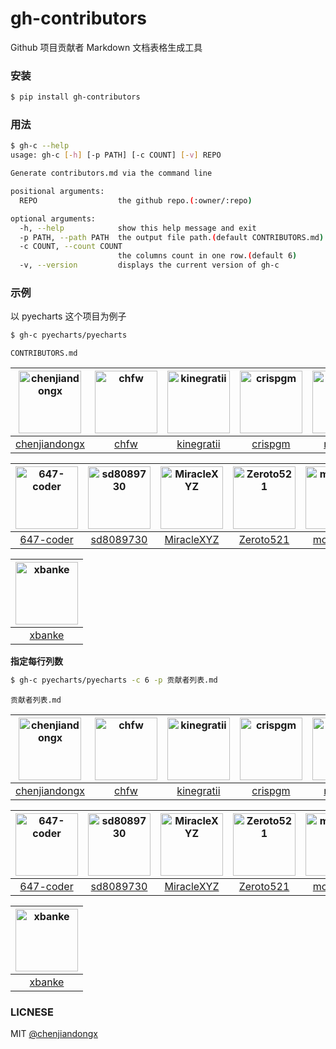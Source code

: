 # gh-contributors

Github 项目贡献者 Markdown 文档表格生成工具


### 安装

``` bash
$ pip install gh-contributors
```

### 用法

``` bash
$ gh-c --help
usage: gh-c [-h] [-p PATH] [-c COUNT] [-v] REPO

Generate contributors.md via the command line

positional arguments:
  REPO                  the github repo.(:owner/:repo)

optional arguments:
  -h, --help            show this help message and exit
  -p PATH, --path PATH  the output file path.(default CONTRIBUTORS.md)
  -c COUNT, --count COUNT
                        the columns count in one row.(default 6)
  -v, --version         displays the current version of gh-c
```

### 示例

以 pyecharts 这个项目为例子

``` bash
$ gh-c pyecharts/pyecharts
```

`CONTRIBUTORS.md`

| <img src="https://avatars2.githubusercontent.com/u/19553554?v=4" alt="chenjiandongx" width="100px" height="100px"/> |<img src="https://avatars0.githubusercontent.com/u/4280312?v=4" alt="chfw" width="100px" height="100px"/> |<img src="https://avatars0.githubusercontent.com/u/9875406?v=4" alt="kinegratii" width="100px" height="100px"/> |<img src="https://avatars3.githubusercontent.com/u/1425636?v=4" alt="crispgm" width="100px" height="100px"/> |<img src="https://avatars3.githubusercontent.com/u/5152516?v=4" alt="muxuezi" width="100px" height="100px"/> |<img src="https://avatars1.githubusercontent.com/u/7701324?v=4" alt="landpack" width="100px" height="100px"/> |
| :----: |:----: |:----: |:----: |:----: |:----: |
| [chenjiandongx](https://github.com/chenjiandongx) |[chfw](https://github.com/chfw) |[kinegratii](https://github.com/kinegratii) |[crispgm](https://github.com/crispgm) |[muxuezi](https://github.com/muxuezi) |[landpack](https://github.com/landpack) |

| <img src="https://avatars3.githubusercontent.com/u/15723603?v=4" alt="647-coder" width="100px" height="100px"/> |<img src="https://avatars3.githubusercontent.com/u/3361029?v=4" alt="sd8089730" width="100px" height="100px"/> |<img src="https://avatars2.githubusercontent.com/u/30370926?v=4" alt="MiracleXYZ" width="100px" height="100px"/> |<img src="https://avatars1.githubusercontent.com/u/25895405?v=4" alt="Zeroto521" width="100px" height="100px"/> |<img src="https://avatars1.githubusercontent.com/u/17876968?v=4" alt="mowujilun" width="100px" height="100px"/> |<img src="https://avatars2.githubusercontent.com/u/15907728?v=4" alt="shkey" width="100px" height="100px"/> |
| :----: |:----: |:----: |:----: |:----: |:----: |
| [647-coder](https://github.com/647-coder) |[sd8089730](https://github.com/sd8089730) |[MiracleXYZ](https://github.com/MiracleXYZ) |[Zeroto521](https://github.com/Zeroto521) |[mowujilun](https://github.com/mowujilun) |[shkey](https://github.com/shkey) |

| <img src="https://avatars1.githubusercontent.com/u/30023826?v=4" alt="xbanke" width="100px" height="100px"/> |
| :----: |
| [xbanke](https://github.com/xbanke) |


**指定每行列数**

``` bash
$ gh-c pyecharts/pyecharts -c 6 -p 贡献者列表.md
```

`贡献者列表.md`

| <img src="https://avatars2.githubusercontent.com/u/19553554?v=4" alt="chenjiandongx" width="100px" height="100px"/> |<img src="https://avatars0.githubusercontent.com/u/4280312?v=4" alt="chfw" width="100px" height="100px"/> |<img src="https://avatars0.githubusercontent.com/u/9875406?v=4" alt="kinegratii" width="100px" height="100px"/> |<img src="https://avatars3.githubusercontent.com/u/1425636?v=4" alt="crispgm" width="100px" height="100px"/> |<img src="https://avatars3.githubusercontent.com/u/5152516?v=4" alt="muxuezi" width="100px" height="100px"/> |<img src="https://avatars1.githubusercontent.com/u/7701324?v=4" alt="landpack" width="100px" height="100px"/> |
| :----: |:----: |:----: |:----: |:----: |:----: |
| [chenjiandongx](https://github.com/chenjiandongx) |[chfw](https://github.com/chfw) |[kinegratii](https://github.com/kinegratii) |[crispgm](https://github.com/crispgm) |[muxuezi](https://github.com/muxuezi) |[landpack](https://github.com/landpack) |

| <img src="https://avatars3.githubusercontent.com/u/15723603?v=4" alt="647-coder" width="100px" height="100px"/> |<img src="https://avatars3.githubusercontent.com/u/3361029?v=4" alt="sd8089730" width="100px" height="100px"/> |<img src="https://avatars2.githubusercontent.com/u/30370926?v=4" alt="MiracleXYZ" width="100px" height="100px"/> |<img src="https://avatars1.githubusercontent.com/u/25895405?v=4" alt="Zeroto521" width="100px" height="100px"/> |<img src="https://avatars1.githubusercontent.com/u/17876968?v=4" alt="mowujilun" width="100px" height="100px"/> |<img src="https://avatars2.githubusercontent.com/u/15907728?v=4" alt="shkey" width="100px" height="100px"/> |
| :----: |:----: |:----: |:----: |:----: |:----: |
| [647-coder](https://github.com/647-coder) |[sd8089730](https://github.com/sd8089730) |[MiracleXYZ](https://github.com/MiracleXYZ) |[Zeroto521](https://github.com/Zeroto521) |[mowujilun](https://github.com/mowujilun) |[shkey](https://github.com/shkey) |

| <img src="https://avatars1.githubusercontent.com/u/30023826?v=4" alt="xbanke" width="100px" height="100px"/> |
| :----: |
| [xbanke](https://github.com/xbanke) |


### LICNESE

MIT [@chenjiandongx](https://github.com/chenjiandongx)
